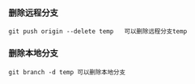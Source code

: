 ### 删除远程分支
    git push origin --delete temp   可以删除远程分支temp

### 删除本地分支
    git branch -d temp 可以删除本地分支